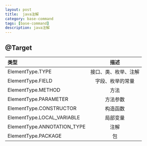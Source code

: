```yaml
---
layout: post
title:  java注解
category: base-command
tags: [base-command]
description: java注解
---
```


## @Target

| 类型 | 描述 |
|:-----| :---: |
| ElementType.TYPE | 接口、类、枚举、注解 |
| ElementType.FIELD | 字段、枚举的常量 |
| ElementType.METHOD | 方法 |
| ElementType.PARAMETER | 方法参数 |
| ElementType.CONSTRUCTOR | 构造函数 |
| ElementType.LOCAL_VARIABLE | 局部变量 |
| ElementType.ANNOTATION_TYPE | 注解 |
| ElementType.PACKAGE | 包 |


